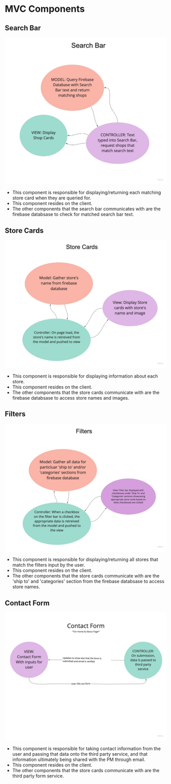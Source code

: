 # **MVC Components**

## Search Bar
![MVC component for search bar](/imgs/MVC-Search.jpg)

* This component is responsible for displaying/returning each matching store card when they are queried for. 
* This component resides on the client.
* The other components that the search bar communicates with are the firebase databsase to check for matched search bar text.


## Store Cards
![MVC component for store cards](/imgs/MVC-Store.jpg)

* This component is responsible for displaying information about each store.
* This component resides on the client.
* The other components that the store cards communicate with are the firebase databsase to access store names and images.

## Filters
![MVC component for filters on store cards](/imgs/MVC-Filters.jpg)

* This component is responsible for displaying/returning all stores that match the filters input by the user.
* This component resides on the client.
* The other components that the store cards communicate with are the 'ship to' and 'categories' section from the firebase databsase to access store names.


## Contact Form
![MVC component for contact form](/imgs/MVC-Contact.jpg)

* This component is responsible for taking contact information from the user and passing that data onto the third party service, and that information ultimately being shared with the PM through email.
* This component resides on the client.
* The other components that the store cards communicate with are the third party form service.




